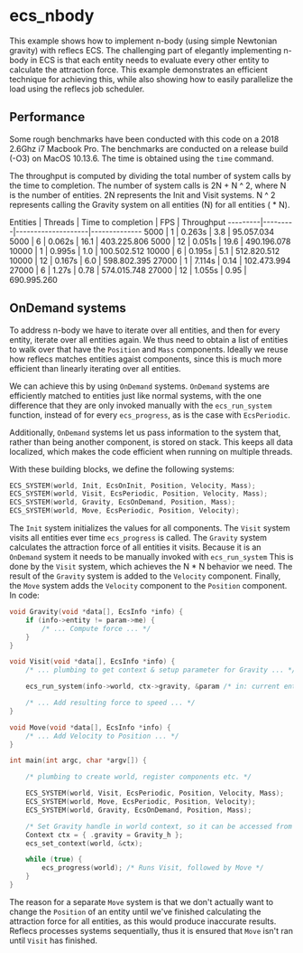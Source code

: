 # ecs_nbody
This example shows how to implement n-body (using simple Newtonian gravity) with reflecs ECS. The challenging part of elegantly implementing n-body in ECS is that each entity needs to evaluate every other entity to calculate the attraction force. This example demonstrates an efficient technique for achieving this, while also showing how to easily parallelize the load using the reflecs job scheduler.

## Performance
Some rough benchmarks have been conducted with this code on a 2018 2.6Ghz i7 Macbook Pro. The benchmarks are conducted on a release build (-O3) on MacOS 10.13.6. The time is obtained using the `time` command.

The throughput is computed by dividing the total number of system calls by the time to completion. The number of system calls is 2N + N ^ 2, where N is the number of entities. 2N represents the Init and Visit systems. N ^ 2 represents calling the Gravity system on all entities (N) for all entities ( * N).

Entities | Threads | Time to completion | FPS   | Throughput
---------|---------|--------------------|--------------
5000     | 1       | 0.263s             | 3.8   | 95.057.034
5000     | 6       | 0.062s             | 16.1  | 403.225.806
5000     | 12      | 0.051s             | 19.6  | 490.196.078
10000    | 1       | 0.995s             | 1.0   | 100.502.512
10000    | 6       | 0.195s             | 5.1   | 512.820.512
10000    | 12      | 0.167s             | 6.0   | 598.802.395
27000    | 1       | 7.114s             | 0.14  | 102.473.994
27000    | 6       | 1.27s              | 0.78  | 574.015.748
27000    | 12      | 1.055s             | 0.95  | 690.995.260

## OnDemand systems
To address n-body we have to iterate over all entities, and then for every entity, iterate over all entities again. We thus need to obtain a list of entities to walk over that have the `Position` and `Mass` components. Ideally we reuse how reflecs matches entities agaist components, since this is much more efficient than linearly iterating over all entities.

We can achieve this by using `OnDemand` systems. `OnDemand` systems are efficiently matched to entities just like normal systems, with the one difference that they are only invoked manually with the `ecs_run_system` function, instead of for every `ecs_progress`, as is the case with `EcsPeriodic`.

Additionally, `OnDemand` systems let us pass information to the system that, rather than being another component, is stored on stack. This keeps all data localized, which makes the code efficient when running on multiple threads.

With these building blocks, we define the following systems:

```c
ECS_SYSTEM(world, Init, EcsOnInit, Position, Velocity, Mass);
ECS_SYSTEM(world, Visit, EcsPeriodic, Position, Velocity, Mass);
ECS_SYSTEM(world, Gravity, EcsOnDemand, Position, Mass);
ECS_SYSTEM(world, Move, EcsPeriodic, Position, Velocity);
```
The `Init` system initializes the values for all components. The `Visit` system visits all entities ever time `ecs_progress` is called. The `Gravity` system calculates the attraction force of all entities it visits. Because it is an `OnDemand` system it needs to be manually invoked with `ecs_run_system` This is done by the `Visit` system, which achieves the N * N behavior we need. The result of the `Gravity` system is added to the `Velocity` component. Finally, the `Move` system adds the `Velocity` component to the `Position` component. In code:

```c
void Gravity(void *data[], EcsInfo *info) {
    if (info->entity != param->me) {
        /* ... Compute force ... */
    }
}

void Visit(void *data[], EcsInfo *info) {
    /* ... plumbing to get context & setup parameter for Gravity ... */

    ecs_run_system(info->world, ctx->gravity, &param /* in: current entity, out: resulting force */);

    /* ... Add resulting force to speed ... */
}

void Move(void *data[], EcsInfo *info) {
    /* ... Add Velocity to Position ... */
}

int main(int argc, char *argv[]) {

    /* plumbing to create world, register components etc. */

    ECS_SYSTEM(world, Visit, EcsPeriodic, Position, Velocity, Mass);
    ECS_SYSTEM(world, Move, EcsPeriodic, Position, Velocity);
    ECS_SYSTEM(world, Gravity, EcsOnDemand, Position, Mass);

    /* Set Gravity handle in world context, so it can be accessed from Visit system */
    Context ctx = { .gravity = Gravity_h };
    ecs_set_context(world, &ctx);

    while (true) {
        ecs_progress(world); /* Runs Visit, followed by Move */
    }
}
```
The reason for a separate `Move` system is that we don't actually want to change the `Position` of an entity until we've finished calculating the attraction force for all entities, as this would produce inaccurate results. Reflecs processes systems sequentially, thus it is ensured that `Move` isn't ran until `Visit` has finished.
